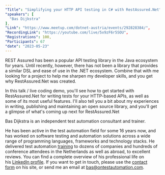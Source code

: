 ```yaml
---
"Title": "Simplifying your HTTP API testing in C# with RestAssured.Net",
"speakers": [
  "Bas Dijkstra"
],
"Link": "https://www.meetup.com/dotnet-austria/events/292828384/",
"RecordingLink": "https://youtube.com/live/5x9zF6r5SOU",
"Registrations": 100,
"Participants": 67
"date": "2023-05-23"
---
```


REST Assured has been a popular API testing library in the Java ecosystem for years. Until recently, however, there has not been a library that provides a similar DSL and ease of use in the .NET ecosystem. Combine that with me looking for a project to help me sharpen my developer skills, and you get why RestAssured.Net was created.

In this talk / live coding demo, you'll see how to get started with RestAssured.Net for writing tests for your HTTP-based APIs, as well as some of its most useful features. I'll also tell you a bit about my experiences in writing, publishing and maintaining an open source library, and you'll get a glimpse of what's coming up next for RestAssured.Net


Bas Dijkstra is an independent test automation consultant and trainer.

He has been active in the test automation field for some 16 years now, and has worked on software testing and automation solutions across a wide range of programming languages, frameworks and technology stacks.
He delivered test automation [training](https://www.ontestautomation.com/training/) to dozens of companies and hundreds of conference attendees in the Netherlands as well as abroad, to excellent reviews.
You can find a complete overview of his professional life on his [LinkedIn profile](https://nl.linkedin.com/in/basdijkstra). If you want to get in touch, please use the [contact form](https://www.ontestautomation.com/contact/) on his site, or send me an email at bas@ontestautomation.com.